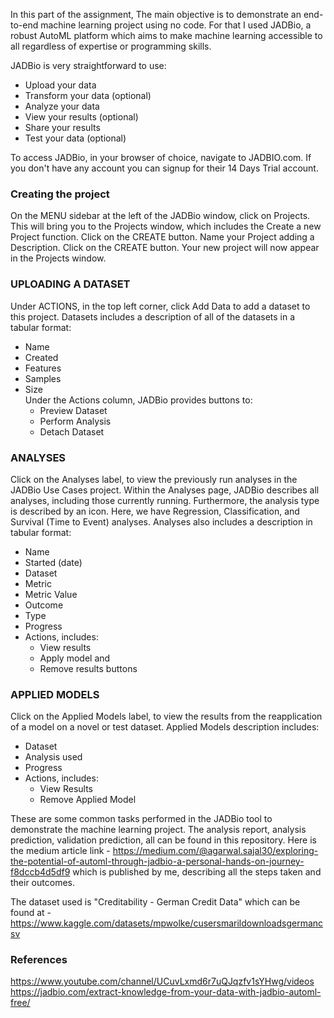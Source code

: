In this part of the assignment, The main objective is to demonstrate an end-to-end machine learning project using no code. For that I used JADBio, a robust AutoML platform which aims to make machine learning accessible to all regardless of expertise or programming skills.

JADBio is very straightforward to use:
* Upload your data
* Transform your data (optional)
* Analyze your data
* View your results (optional)
* Share your results
* Test your data (optional)

To access JADBio, in your browser of choice, navigate to JADBIO.com. If you don't have any account you can signup for their 14 Days Trial account.
### Creating the project
On the MENU sidebar at the left of the JADBio window, click on Projects. This will bring you to the Projects window, which includes the Create a new Project function. Click on the CREATE button. Name your Project adding a Description. Click on the CREATE button. Your new project will now appear in the Projects window.
### UPLOADING A DATASET
Under ACTIONS, in the top left corner, click Add Data to add a dataset to this project. Datasets includes a description of all of the datasets in a tabular format:
* Name
* Created
* Features
* Samples
* Size<br>
Under the Actions column, JADBio provides buttons to:
    * Preview Dataset
    * Perform Analysis
    * Detach Dataset

### ANALYSES
Click on the Analyses label, to view the previously run analyses in the JADBio Use Cases project. Within the Analyses page, JADBio describes all analyses, including those currently running.  Furthermore, the analysis type is described by an icon. Here, we have Regression, Classification, and Survival (Time to Event) analyses.
Analyses also includes a description in tabular format:

* Name
* Started (date)
* Dataset
* Metric
* Metric Value
* Outcome
* Type
* Progress
* Actions, includes:<br>
  * View results
  * Apply model and
  * Remove results buttons

### APPLIED MODELS
 Click on the Applied Models label, to view the results from the reapplication of a model on a novel or test dataset.
Applied Models description includes:
* Dataset
* Analysis used
* Progress
* Actions, includes:<br>
  *  View Results
  * Remove Applied Model

These are some common tasks performed in the JADBio tool to demonstrate the machine learning project. The analysis report, analysis prediction, validation prediction, all can be found in this repository. Here is the medium article link - https://medium.com/@agarwal.sajal30/exploring-the-potential-of-automl-through-jadbio-a-personal-hands-on-journey-f8dccb4d5df9 which is published by me, describing all the steps taken and their outcomes.

The dataset used is "Creditability - German Credit Data" which can be found at - https://www.kaggle.com/datasets/mpwolke/cusersmarildownloadsgermancsv

### References
https://www.youtube.com/channel/UCuvLxmd6r7uQJqzfv1sYHwg/videos <br>
https://jadbio.com/extract-knowledge-from-your-data-with-jadbio-automl-free/

